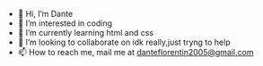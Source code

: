 - 👋 Hi, I’m Dante
- 👀 I’m interested in coding 
- 🌱 I’m currently learning html and css
- 💞️ I’m looking to collaborate on idk really,just tryng to help
- 📫 How to reach me, mail me at danteflorentin2005@gmail.com

<!---
asesin1983/asesin1983 is a ✨ special ✨ repository because its `README.md` (this file) appears on your GitHub profile.
You can click the Preview link to take a look at your changes.
--->
